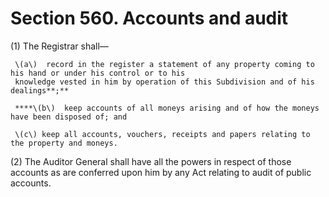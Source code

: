 # Section 560. Accounts and audit

\(1\) The Registrar shall—

     \(a\)  record in the register a statement of any property coming to his hand or under his control or to his                           
     knowledge vested in him by operation of this Subdivision and of his dealings**;**

     ****\(b\)  keep accounts of all moneys arising and of how the moneys have been disposed of; and

     \(c\) keep all accounts, vouchers, receipts and papers relating to the property and moneys.

\(2\) The Auditor General shall have all the powers in respect of those accounts as are conferred upon him by any Act relating to audit of public accounts.

